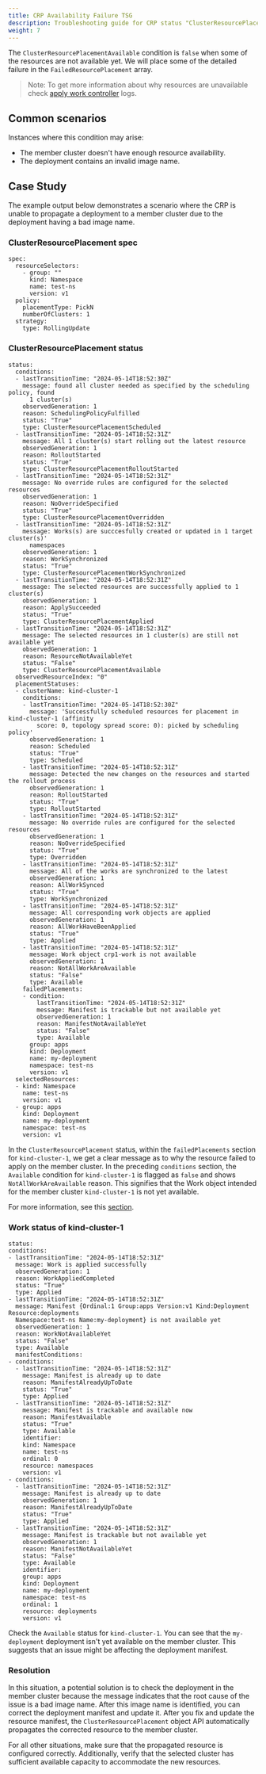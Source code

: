```yaml
---
title: CRP Availability Failure TSG
description: Troubleshooting guide for CRP status "ClusterResourcePlacementAvailable" condition set to false
weight: 7
---
```


The `ClusterResourcePlacementAvailable` condition is `false` when some of the resources are not available yet. We will place some of the detailed failure in the `FailedResourcePlacement` array.
> Note: To get more information about why resources are unavailable check [apply work controller](https://github.com/kubefleet-dev/kubefleet/blob/main/pkg/controllers/work/apply_controller.go) logs.

## Common scenarios
Instances where this condition may arise:
- The member cluster doesn't have enough resource availability.
- The deployment contains an invalid image name.

## Case Study
The example output below demonstrates a scenario where the CRP is unable to propagate a deployment to a member cluster due to the deployment having a bad image name.

### ClusterResourcePlacement spec
```
spec:
  resourceSelectors:
    - group: ""
      kind: Namespace
      name: test-ns
      version: v1
  policy:
    placementType: PickN
    numberOfClusters: 1
  strategy:
    type: RollingUpdate
```

### ClusterResourcePlacement status
```
status:
  conditions:
  - lastTransitionTime: "2024-05-14T18:52:30Z"
    message: found all cluster needed as specified by the scheduling policy, found
      1 cluster(s)
    observedGeneration: 1
    reason: SchedulingPolicyFulfilled
    status: "True"
    type: ClusterResourcePlacementScheduled
  - lastTransitionTime: "2024-05-14T18:52:31Z"
    message: All 1 cluster(s) start rolling out the latest resource
    observedGeneration: 1
    reason: RolloutStarted
    status: "True"
    type: ClusterResourcePlacementRolloutStarted
  - lastTransitionTime: "2024-05-14T18:52:31Z"
    message: No override rules are configured for the selected resources
    observedGeneration: 1
    reason: NoOverrideSpecified
    status: "True"
    type: ClusterResourcePlacementOverridden
  - lastTransitionTime: "2024-05-14T18:52:31Z"
    message: Works(s) are succcesfully created or updated in 1 target cluster(s)'
      namespaces
    observedGeneration: 1
    reason: WorkSynchronized
    status: "True"
    type: ClusterResourcePlacementWorkSynchronized
  - lastTransitionTime: "2024-05-14T18:52:31Z"
    message: The selected resources are successfully applied to 1 cluster(s)
    observedGeneration: 1
    reason: ApplySucceeded
    status: "True"
    type: ClusterResourcePlacementApplied
  - lastTransitionTime: "2024-05-14T18:52:31Z"
    message: The selected resources in 1 cluster(s) are still not available yet
    observedGeneration: 1
    reason: ResourceNotAvailableYet
    status: "False"
    type: ClusterResourcePlacementAvailable
  observedResourceIndex: "0"
  placementStatuses:
  - clusterName: kind-cluster-1
    conditions:
    - lastTransitionTime: "2024-05-14T18:52:30Z"
      message: 'Successfully scheduled resources for placement in kind-cluster-1 (affinity
        score: 0, topology spread score: 0): picked by scheduling policy'
      observedGeneration: 1
      reason: Scheduled
      status: "True"
      type: Scheduled
    - lastTransitionTime: "2024-05-14T18:52:31Z"
      message: Detected the new changes on the resources and started the rollout process
      observedGeneration: 1
      reason: RolloutStarted
      status: "True"
      type: RolloutStarted
    - lastTransitionTime: "2024-05-14T18:52:31Z"
      message: No override rules are configured for the selected resources
      observedGeneration: 1
      reason: NoOverrideSpecified
      status: "True"
      type: Overridden
    - lastTransitionTime: "2024-05-14T18:52:31Z"
      message: All of the works are synchronized to the latest
      observedGeneration: 1
      reason: AllWorkSynced
      status: "True"
      type: WorkSynchronized
    - lastTransitionTime: "2024-05-14T18:52:31Z"
      message: All corresponding work objects are applied
      observedGeneration: 1
      reason: AllWorkHaveBeenApplied
      status: "True"
      type: Applied
    - lastTransitionTime: "2024-05-14T18:52:31Z"
      message: Work object crp1-work is not available
      observedGeneration: 1
      reason: NotAllWorkAreAvailable
      status: "False"
      type: Available
    failedPlacements:
    - condition:
        lastTransitionTime: "2024-05-14T18:52:31Z"
        message: Manifest is trackable but not available yet
        observedGeneration: 1
        reason: ManifestNotAvailableYet
        status: "False"
        type: Available
      group: apps
      kind: Deployment
      name: my-deployment
      namespace: test-ns
      version: v1
  selectedResources:
  - kind: Namespace
    name: test-ns
    version: v1
  - group: apps
    kind: Deployment
    name: my-deployment
    namespace: test-ns
    version: v1
 ```
In the `ClusterResourcePlacement` status, within the `failedPlacements` section for `kind-cluster-1`, we get a clear message
as to why the resource failed to apply on the member cluster. In the preceding `conditions` section,
the `Available` condition for `kind-cluster-1` is flagged as `false` and shows `NotAllWorkAreAvailable` reason.
This signifies that the Work object intended for the member cluster `kind-cluster-1` is not yet available.

For more information, see this [section](ClusterResourcePlacement#how-can-i-find-the-correct-work-resource-thats-associated-with-clusterresourceplacement).

### Work status of kind-cluster-1
```
status:
conditions:
- lastTransitionTime: "2024-05-14T18:52:31Z"
  message: Work is applied successfully
  observedGeneration: 1
  reason: WorkAppliedCompleted
  status: "True"
  type: Applied
- lastTransitionTime: "2024-05-14T18:52:31Z"
  message: Manifest {Ordinal:1 Group:apps Version:v1 Kind:Deployment Resource:deployments
  Namespace:test-ns Name:my-deployment} is not available yet
  observedGeneration: 1
  reason: WorkNotAvailableYet
  status: "False"
  type: Available
  manifestConditions:
- conditions:
  - lastTransitionTime: "2024-05-14T18:52:31Z"
    message: Manifest is already up to date
    reason: ManifestAlreadyUpToDate
    status: "True"
    type: Applied
  - lastTransitionTime: "2024-05-14T18:52:31Z"
    message: Manifest is trackable and available now
    reason: ManifestAvailable
    status: "True"
    type: Available
    identifier:
    kind: Namespace
    name: test-ns
    ordinal: 0
    resource: namespaces
    version: v1
- conditions:
  - lastTransitionTime: "2024-05-14T18:52:31Z"
    message: Manifest is already up to date
    observedGeneration: 1
    reason: ManifestAlreadyUpToDate
    status: "True"
    type: Applied
  - lastTransitionTime: "2024-05-14T18:52:31Z"
    message: Manifest is trackable but not available yet
    observedGeneration: 1
    reason: ManifestNotAvailableYet
    status: "False"
    type: Available
    identifier:
    group: apps
    kind: Deployment
    name: my-deployment
    namespace: test-ns
    ordinal: 1
    resource: deployments
    version: v1
```
Check the `Available` status for `kind-cluster-1`. You can see that the `my-deployment` deployment isn't yet available on the member cluster. 
This suggests that an issue might be affecting the deployment manifest.

### Resolution
In this situation, a potential solution is to check the deployment in the member cluster because the message indicates that the root cause of the issue is a bad image name. 
After this image name is identified, you can correct the deployment manifest and update it. 
After you fix and update the resource manifest, the `ClusterResourcePlacement` object API automatically propagates the corrected resource to the member cluster.

For all other situations, make sure that the propagated resource is configured correctly. 
Additionally, verify that the selected cluster has sufficient available capacity to accommodate the new resources.
